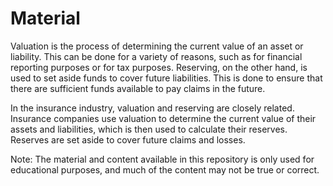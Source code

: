 # Material
Valuation is the process of determining the current value of an asset or liability. This can be done for a variety of reasons, such as for financial reporting purposes or for tax purposes. Reserving, on the other hand, is used to set aside funds to cover future liabilities. This is done to ensure that there are sufficient funds available to pay claims in the future.

In the insurance industry, valuation and reserving are closely related. Insurance companies use valuation to determine the current value of their assets and liabilities, which is then used to calculate their reserves. Reserves are set aside to cover future claims and losses.

Note: The material and content available in this repository is only used for educational purposes, and much of the content may not be true or correct. 
